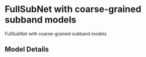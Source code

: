 # FullSubNet with coarse-grained subband models

FullSubNet with coarse-grained subband models

## Model Details
